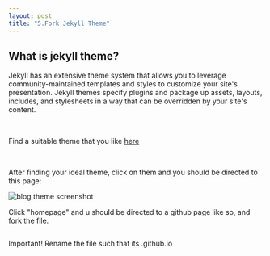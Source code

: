 ```yaml
---
layout: post
title: "5.Fork Jekyll Theme"
---
```

<html> 
  <body>
    <h2>What is jekyll theme?</h2>
    <p>Jekyll has an extensive theme system that allows you to leverage community-maintained templates and styles to customize your site's presentation. 
      Jekyll themes specify plugins and package up assets, layouts, includes, and stylesheets in a way that can be overridden by your site's content.
    </p>
    <br />
    <p>Find a suitable theme that you like <a href= "http://jekyllthemes.org/">here</a></p>
    <br />
    <p>After finding your ideal theme, click on them and you should be directed to this page:</p>
    <img scr="DFSLimJR.github.io/caymen-page.png" alt="blog theme screenshot">
    <p>Click "homepage" and u should be directed to a github page like so, and fork the file.</p>
    <img scr="images/github-page.png">
    <p>Important! Rename the file such that its <your_username>.github.io</p>
    
  </body>
</html>

